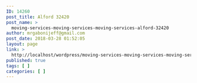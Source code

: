 ```yaml
---
ID: 14260
post_title: Alford 32420
post_name: >
  moving-services-moving-services-moving-services-alford-32420
author: mrgabonijeff@gmail.com
post_date: 2018-03-28 01:52:05
layout: page
link: >
  http://localhost/wordpress/moving-services-moving-services-moving-services-alford-32420/
published: true
tags: [ ]
categories: [ ]
---
```

